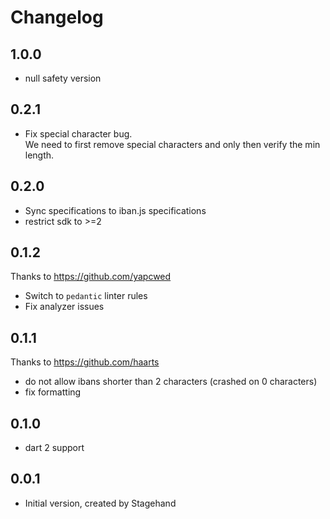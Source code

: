 # Changelog

## 1.0.0
- null safety version

## 0.2.1
- Fix special character bug.  
  We need to first remove special characters and only then verify the min length.

## 0.2.0
- Sync specifications to iban.js specifications
- restrict sdk to >=2

## 0.1.2

Thanks to https://github.com/yapcwed
- Switch to `pedantic` linter rules
- Fix analyzer issues

## 0.1.1

Thanks to https://github.com/haarts
- do not allow ibans shorter than 2 characters (crashed on 0 characters)
- fix formatting

## 0.1.0

- dart 2 support

## 0.0.1

- Initial version, created by Stagehand
